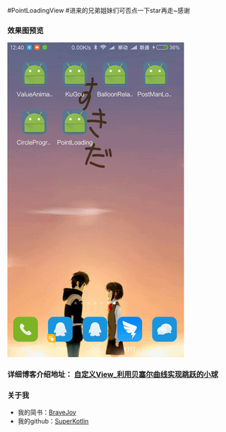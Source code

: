 #PointLoadingView
#进来的兄弟姐妹们可否点一下star再走~感谢
### 效果图预览
![](/art/PointLoading.gif)
### 详细博客介绍地址： [自定义View_利用贝塞尔曲线实现跳跃的小球](http://www.jianshu.com/p/2b0a53957bb5)
### 关于我
 - 我的简书：[BraveJoy](http://www.jianshu.com/users/c96d2a9d160f/timeline)
 - 我的github：[SuperKotlin](https://github.com/SuperKotlin)